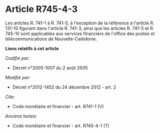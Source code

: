 # Article R745-4-3

Les articles R. 741-1 à R. 741-3, à l'exception de la référence à l'article R. 131-10 figurant dans l'article R. 741-3, ainsi
que les articles R. 741-5 et R. 745-10 sont applicables aux services financiers de l'office des postes et télécommunications
de Nouvelle-Calédonie.

**Liens relatifs à cet article**

_Codifié par_:

  - Décret n°2005-1007 du 2 août 2005

_Modifié par_:

  - Décret n°2012-1452 du 24 décembre 2012 - art. 2

_Cite_:

  - Code monétaire et financier - art. R741-1 (V)

_Anciens textes_:

  - Code monétaire et financier - art. R745-4-1 (T)
